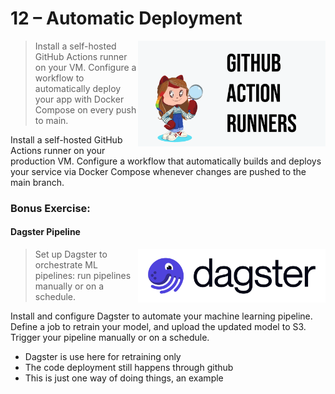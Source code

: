 
# 12 – Automatic Deployment

<img src="../../media/github-action-runners.png" style="width: 300px" align="right">

> Install a self-hosted GitHub Actions runner on your VM. Configure a workflow to automatically deploy your app with Docker Compose on every push to main.

Install a self-hosted GitHub Actions runner on your production VM. Configure a workflow that automatically builds and deploys your service via Docker Compose whenever changes are pushed to the main branch.

### Bonus Exercise:

#### Dagster Pipeline

<img src="../../media/dagster-logo-name.png" style="width: 300px" align="right">

> Set up Dagster to orchestrate ML pipelines: run pipelines manually or on a schedule.

Install and configure Dagster to automate your machine learning pipeline. Define a job to  retrain your model, and upload the updated model to S3. Trigger your pipeline manually or on a schedule.

- Dagster is use here for retraining only
- The code deployment still happens through github
- This is just one way of doing things, an example
